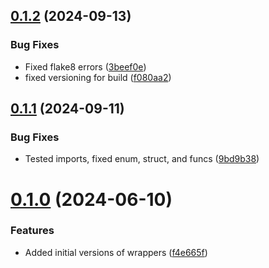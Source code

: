 ## [0.1.2](https://github.com/sandialabs/pyscan-tlk/compare/v0.1.1...v0.1.2) (2024-09-13)


### Bug Fixes

* Fixed flake8 errors ([3beef0e](https://github.com/sandialabs/pyscan-tlk/commit/3beef0e12c3bf3f74afee28407bbc5b19919fba0))
* fixed versioning for build ([f080aa2](https://github.com/sandialabs/pyscan-tlk/commit/f080aa2fd61d079eff6641d9c4e74175d675484b))



## [0.1.1](https://github.com/sandialabs/pyscan-tlk/compare/v0.1.0...v0.1.1) (2024-09-11)


### Bug Fixes

* Tested imports, fixed enum, struct, and funcs ([9bd9b38](https://github.com/sandialabs/pyscan-tlk/commit/9bd9b38add2e6a5b4a7fc28dc349db8fd018a5d8))



# [0.1.0](https://github.com/sandialabs/pyscan-tlk/compare/f4e665f318c1b52729a80f5e8debae7e47fa6755...v0.1.0) (2024-06-10)


### Features

* Added initial versions of wrappers ([f4e665f](https://github.com/sandialabs/pyscan-tlk/commit/f4e665f318c1b52729a80f5e8debae7e47fa6755))



